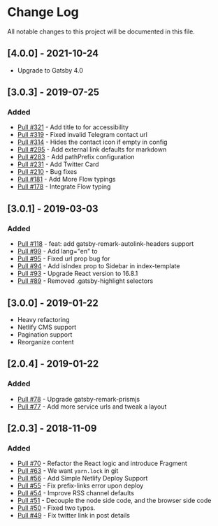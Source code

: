 # Change Log

All notable changes to this project will be documented in this file.

## [4.0.0] - 2021-10-24

- Upgrade to Gatsby 4.0

## [3.0.3] - 2019-07-25

### Added

- [Pull #321](https://github.com/alxshelepenok/gatsby-starter-lumen/pull/321) - Add title to <Icon /> for accessibility
- [Pull #319](https://github.com/alxshelepenok/gatsby-starter-lumen/pull/319) - Fixed invalid Telegram contact url
- [Pull #314](https://github.com/alxshelepenok/gatsby-starter-lumen/pull/314) - Hides the contact icon if empty in config
- [Pull #295](https://github.com/alxshelepenok/gatsby-starter-lumen/pull/295) - Add external link defaults for markdown
- [Pull #283](https://github.com/alxshelepenok/gatsby-starter-lumen/pull/283) - Add pathPrefix configuration
- [Pull #231](https://github.com/alxshelepenok/gatsby-starter-lumen/pull/231) - Add Twitter Card
- [Pull #210](https://github.com/alxshelepenok/gatsby-starter-lumen/pull/210) - Bug fixes
- [Pull #181](https://github.com/alxshelepenok/gatsby-starter-lumen/pull/181) - Add More Flow typings
- [Pull #178](https://github.com/alxshelepenok/gatsby-starter-lumen/pull/178) - Integrate Flow typing

## [3.0.1] - 2019-03-03

### Added

- [Pull #118](https://github.com/alxshelepenok/gatsby-starter-lumen/pull/118) - feat: add gatsby-remark-autolink-headers support
- [Pull #99](https://github.com/alxshelepenok/gatsby-starter-lumen/pull/99) - Add lang="en" to <html>
- [Pull #95](https://github.com/alxshelepenok/gatsby-starter-lumen/pull/95) - Fixed url prop bug for <ReactDisqusComments />
- [Pull #94](https://github.com/alxshelepenok/gatsby-starter-lumen/pull/94) - Add isIndex prop to Sidebar in index-template
- [Pull #93](https://github.com/alxshelepenok/gatsby-starter-lumen/pull/93) - Upgrade React version to 16.8.1
- [Pull #89](https://github.com/alxshelepenok/gatsby-starter-lumen/pull/89) - Removed .gatsby-highlight selectors

## [3.0.0] - 2019-01-22

- Heavy refactoring
- Netlify CMS support
- Pagination support
- Reorganize content

## [2.0.4] - 2019-01-22

### Added

- [Pull #78](https://github.com/alxshelepenok/gatsby-starter-lumen/pull/78) - Upgrade gatsby-remark-prismjs
- [Pull #77](https://github.com/alxshelepenok/gatsby-starter-lumen/pull/77) - Add more service urls and tweak a layout

## [2.0.3] - 2018-11-09

### Added

- [Pull #70](https://github.com/alxshelepenok/gatsby-starter-lumen/pull/70) - Refactor the React logic and introduce Fragment
- [Pull #63](https://github.com/alxshelepenok/gatsby-starter-lumen/pull/63) - We want `yarn.lock` in git
- [Pull #56](https://github.com/alxshelepenok/gatsby-starter-lumen/pull/56) - Add Simple Netlify Deploy Support
- [Pull #55](https://github.com/alxshelepenok/gatsby-starter-lumen/pull/55) - Fix prefix-links error upon deploy
- [Pull #54](https://github.com/alxshelepenok/gatsby-starter-lumen/pull/54) - Improve RSS channel defaults
- [Pull #51](https://github.com/alxshelepenok/gatsby-starter-lumen/pull/51) - Decouple the node side code, and the browser side code
- [Pull #50](https://github.com/alxshelepenok/gatsby-starter-lumen/pull/50) - Fixed two typos.
- [Pull #49](https://github.com/alxshelepenok/gatsby-starter-lumen/pull/49) - Fix twitter link in post details
